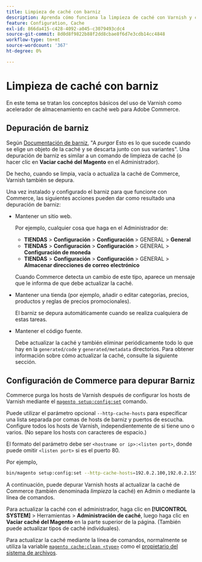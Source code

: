 ```yaml
---
title: Limpieza de caché con barniz
description: Aprenda cómo funciona la limpieza de caché con Varnish y cómo utilizarla como acelerador de almacenamiento en caché web para la aplicación de Adobe Commerce.
feature: Configuration, Cache
exl-id: 866da415-c428-4092-a045-c3079493cdc4
source-git-commit: 8d0d8f9822b88f2dd8cbae8f6d7e3cdb14cc4848
workflow-type: tm+mt
source-wordcount: '367'
ht-degree: 0%

---
```


# Limpieza de caché con barniz

En este tema se tratan los conceptos básicos del uso de Varnish como acelerador de almacenamiento en caché web para Adobe Commerce.

## Depuración de barniz

Según [Documentación de barniz](https://www.varnish-cache.org/docs/trunk/users-guide/purging.html), &quot;A *purgar* Esto es lo que sucede cuando se elige un objeto de la caché y se descarta junto con sus variantes&quot;. Una depuración de barniz es similar a un comando de limpieza de caché (o hacer clic en **Vaciar caché del Magento** en el Administrador).

De hecho, cuando se limpia, vacía o actualiza la caché de Commerce, Varnish también se depura.

Una vez instalado y configurado el barniz para que funcione con Commerce, las siguientes acciones pueden dar como resultado una depuración de barniz:

- Mantener un sitio web.

  Por ejemplo, cualquier cosa que haga en el Administrador de:

   - **TIENDAS** > **Configuración** > **Configuración** > GENERAL > **General**
   - **TIENDAS** > **Configuración** > **Configuración** > GENERAL > **Configuración de moneda**
   - **TIENDAS** > **Configuración** > **Configuración** > GENERAL > **Almacenar direcciones de correo electrónico**

  Cuando Commerce detecta un cambio de este tipo, aparece un mensaje que le informa de que debe actualizar la caché.

- Mantener una tienda (por ejemplo, añadir o editar categorías, precios, productos y reglas de precios promocionales).

  El barniz se depura automáticamente cuando se realiza cualquiera de estas tareas.

- Mantener el código fuente.

  Debe actualizar la caché y también eliminar periódicamente todo lo que hay en la `generated/code` y `generated/metadata` directorios. Para obtener información sobre cómo actualizar la caché, consulte la siguiente sección.

## Configuración de Commerce para depurar Barniz

Commerce purga los hosts de Varnish después de configurar los hosts de Varnish mediante el [`magento setup:config:set`](https://devdocs.magento.com/guides/v2.4/reference/cli/magento.html#setupconfigset) comando.

Puede utilizar el parámetro opcional `--http-cache-hosts` para especificar una lista separada por comas de hosts de barniz y puertos de escucha. Configure todos los hosts de Varnish, independientemente de si tiene uno o varios. (No separe los hosts con caracteres de espacio.)

El formato del parámetro debe ser `<hostname or ip>:<listen port>`, donde puede omitir `<listen port>` si es el puerto 80.

Por ejemplo,

```bash
bin/magento setup:config:set --http-cache-hosts=192.0.2.100,192.0.2.155:6081
```

A continuación, puede depurar Varnish hosts al actualizar la caché de Commerce (también denominada *limpieza* la caché) en Admin o mediante la línea de comandos.

Para actualizar la caché con el administrador, haga clic en **[!UICONTROL SYSTEM]** > Herramientas > **Administración de caché**, luego haga clic en **Vaciar caché del Magento** en la parte superior de la página. (También puede actualizar tipos de caché individuales).

Para actualizar la caché mediante la línea de comandos, normalmente se utiliza la variable [`magento cache:clean <type>`](../cli/manage-cache.md#clean-and-flush-cache-types) como el [propietario del sistema de archivos](../../installation/prerequisites/file-system/overview.md).
